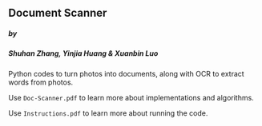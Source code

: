 ## Document Scanner
##### by
##### Shuhan Zhang, Yinjia Huang & Xuanbin Luo



Python codes to turn photos into documents, along with OCR to extract words from photos.

Use `Doc-Scanner.pdf` to learn more about implementations and algorithms.

Use `Instructions.pdf` to learn more about running the code.

 


